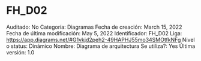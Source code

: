 # FH_D02

Auditado: No
Categoría: Diagramas
Fecha de creación: March 15, 2022
Fecha de última modificación: May 5, 2022
Identificador: FH_D02
Liga: https://app.diagrams.net/#G1vkjd2peh2-49HAPHJ55mo34SMOtfkNFg
Nivel o status: Dinámico
Nombre: Diagrama de arquitectura
Se utiliza?: Yes
Última versión: 1.0